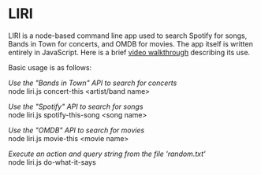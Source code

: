 # LIRI

LIRI is a node-based command line app used to search Spotify for songs, Bands in Town for concerts, and OMDB for movies. The app itself is written entirely in JavaScript. Here is a brief [video walkthrough](https://drive.google.com/open?id=1KspaEDqK7ddoDYIkwo48C4BxMVHr_MAa) describing its use. 

Basic usage is as follows:

*Use the "Bands in Town" API to search for concerts*  
node liri.js concert-this &lt;artist/band name&gt;   

*Use the "Spotify" API to search for songs*  
node liri.js spotify-this-song &lt;song name&gt;  

*Use the "OMDB" API to search for movies*  
node liri.js movie-this &lt;movie name&gt; 

*Execute an action and query string from the file 'random.txt'*  
node liri.js do-what-it-says  





